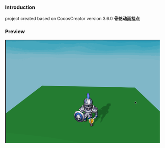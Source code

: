 ### Introduction

project created based on CocosCreator version 3.6.0 **骨骼动画挂点** 

### Preview
![image](../../../gif/202209/2022091402.gif)